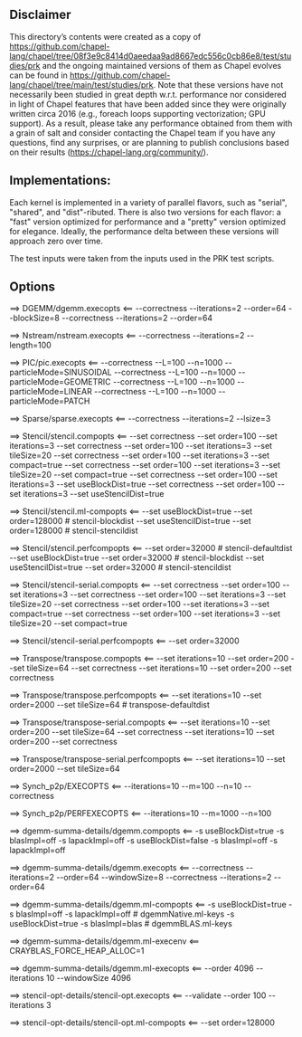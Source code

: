 ## Disclaimer

This directory’s contents were created as a copy of 
https://github.com/chapel-lang/chapel/tree/08f3e9c8414d0aeedaa9ad8667edc556c0cb86e8/test/studies/prk 
and the ongoing maintained versions of them as Chapel evolves can be found in 
https://github.com/chapel-lang/chapel/tree/main/test/studies/prk.
Note that these versions have not necessarily been studied in great depth
w.r.t. performance nor considered in light of Chapel features that have been
added since they were originally written circa 2016
(e.g., foreach loops supporting vectorization; GPU support).
As a result, please take any performance obtained from them
with a grain of salt and consider contacting the Chapel team
if you have any questions, find any surprises, or are planning
to publish conclusions based on their results (https://chapel-lang.org/community/).

## Implementations:

Each kernel is implemented in a variety of parallel flavors, such as "serial",
"shared", and "dist"-ributed. There is also two versions for each flavor:
a "fast" version optimized for performance and a
"pretty" version optimized for elegance. Ideally, the performance delta
between these versions will approach zero over time.

The test inputs were taken from the inputs used in the PRK test scripts.

## Options

==> DGEMM/dgemm.execopts <==
--correctness --iterations=2 --order=64 --blockSize=8
--correctness --iterations=2 --order=64

==> Nstream/nstream.execopts <==
--correctness --iterations=2 --length=100

==> PIC/pic.execopts <==
--correctness --L=100 --n=1000 --particleMode=SINUSOIDAL
--correctness --L=100 --n=1000 --particleMode=GEOMETRIC
--correctness --L=100 --n=1000 --particleMode=LINEAR
--correctness --L=100 --n=1000 --particleMode=PATCH

==> Sparse/sparse.execopts <==
--correctness --iterations=2 --lsize=3

==> Stencil/stencil.compopts <==
--set correctness --set order=100 --set iterations=3
--set correctness --set order=100 --set iterations=3 --set tileSize=20
--set correctness --set order=100 --set iterations=3                   --set compact=true
--set correctness --set order=100 --set iterations=3 --set tileSize=20 --set compact=true
--set correctness --set order=100 --set iterations=3 --set useBlockDist=true
--set correctness --set order=100 --set iterations=3 --set useStencilDist=true

==> Stencil/stencil.ml-compopts <==
--set useBlockDist=true   --set order=128000 # stencil-blockdist
--set useStencilDist=true --set order=128000 # stencil-stencildist

==> Stencil/stencil.perfcompopts <==
                          --set order=32000 # stencil-defaultdist
--set useBlockDist=true   --set order=32000 # stencil-blockdist
--set useStencilDist=true --set order=32000 # stencil-stencildist

==> Stencil/stencil-serial.compopts <==
--set correctness --set order=100 --set iterations=3
--set correctness --set order=100 --set iterations=3 --set tileSize=20
--set correctness --set order=100 --set iterations=3                   --set compact=true
--set correctness --set order=100 --set iterations=3 --set tileSize=20 --set compact=true

==> Stencil/stencil-serial.perfcompopts <==
--set order=32000

==> Transpose/transpose.compopts <==
--set iterations=10 --set order=200 --set tileSize=64 --set correctness
--set iterations=10 --set order=200 --set correctness

==> Transpose/transpose.perfcompopts <==
--set iterations=10 --set order=2000 --set tileSize=64  # transpose-defaultdist

==> Transpose/transpose-serial.compopts <==
--set iterations=10 --set order=200 --set tileSize=64 --set correctness
--set iterations=10 --set order=200 --set correctness

==> Transpose/transpose-serial.perfcompopts <==
--set iterations=10 --set order=2000 --set tileSize=64

==> Synch_p2p/EXECOPTS <==
--iterations=10 --m=100 --n=10 --correctness

==> Synch_p2p/PERFEXECOPTS <==
--iterations=10 --m=1000 --n=100

==> dgemm-summa-details/dgemm.compopts <==
-s useBlockDist=true -s blasImpl=off -s lapackImpl=off
-s useBlockDist=false -s blasImpl=off -s lapackImpl=off

==> dgemm-summa-details/dgemm.execopts <==
--correctness --iterations=2 --order=64 --windowSize=8
--correctness --iterations=2 --order=64

==> dgemm-summa-details/dgemm.ml-compopts <==
-s useBlockDist=true -s blasImpl=off -s lapackImpl=off   # dgemmNative.ml-keys
-s useBlockDist=true -s blasImpl=blas                    # dgemmBLAS.ml-keys

==> dgemm-summa-details/dgemm.ml-execenv <==
CRAYBLAS_FORCE_HEAP_ALLOC=1

==> dgemm-summa-details/dgemm.ml-execopts <==
--order 4096 --iterations 10 --windowSize 4096

==> stencil-opt-details/stencil-opt.execopts <==
--validate --order 100 --iterations 3

==> stencil-opt-details/stencil-opt.ml-compopts <==
--set order=128000
